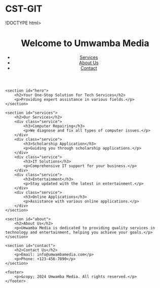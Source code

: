 # CST-GIT


!DOCTYPE html>
<html lang="en">
<head>
    <meta charset="UTF-8">
    <meta name="viewport" content="width=device-width, initial-scale=1.0">
    <link rel="stylesheet" href="styles.css">
    <title>Umwamba Media</title>
</head>
<body>
    <header>
        <h1>Welcome to Umwamba Media</h1>
        <nav>
            <ul>
                <li><a href="#services">Services</a></li>
                <li><a href="#about">About Us</a></li>
                <li><a href="#contact">Contact</a></li>
            </ul>
        </nav>
    </header>

    <section id="hero">
        <h2>Your One-Stop Solution for Tech Services</h2>
        <p>Providing expert assistance in various fields.</p>
    </section>

    <section id="services">
        <h2>Our Services</h2>
        <div class="service">
            <h3>Computer Repairing</h3>
            <p>We diagnose and fix all types of computer issues.</p>
        </div>
        <div class="service">
            <h3>Scholarship Application</h3>
            <p>Guiding you through scholarship applications.</p>
        </div>
        <div class="service">
            <h3>IT Solutions</h3>
            <p>Comprehensive IT support for your business.</p>
        </div>
        <div class="service">
            <h3>Entertainment</h3>
            <p>Stay updated with the latest in entertainment.</p>
        </div>
        <div class="service">
            <h3>Online Applications</h3>
            <p>Assistance with various online applications.</p>
        </div>
    </section>

    <section id="about">
        <h2>About Us</h2>
        <p>Umwamba Media is dedicated to providing quality services in technology and entertainment, helping you achieve your goals.</p>
    </section>

    <section id="contact">
        <h2>Contact Us</h2>
        <p>Email: info@umwambamedia.com</p>
        <p>Phone: +123-456-7890</p>
    </section>

    <footer>
        <p>&copy; 2024 Umwamba Media. All rights reserved.</p>
    </footer>
</body>
</html>
